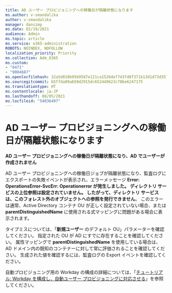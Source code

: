 ```yaml
---
title: AD ユーザー プロビジョニングへの稼働日が隔離状態になります
ms.author: v-smandalika
author: v-smandalika
manager: dansimp
ms.date: 02/19/2021
audience: Admin
ms.topic: article
ms.service: o365-administration
ROBOTS: NOINDEX, NOFOLLOW
localization_priority: Priority
ms.collection: Adm_O365
ms.custom:
- "8471"
- "9004687"
ms.openlocfilehash: 32a5d010b95b9587e121ca1526def743fd8f371b13d1d73d3578c692839edf19
ms.sourcegitcommit: b5f7da89a650d2915dc652449623c78be6247175
ms.translationtype: HT
ms.contentlocale: ja-JP
ms.lasthandoff: 08/05/2021
ms.locfileid: "54036497"
---
```

# <a name="workday-to-ad-user-provisioning-goes-into-quarantine-state"></a>AD ユーザー プロビジョニングへの稼働日が隔離状態になります

**AD ユーザー プロビジョニングへの稼働日が隔離状態になり、AD でユーザーが作成されません**

AD ユーザー プロビジョニングへの稼働日ジョブが隔離状態になり、監査ログにエクスポートの失敗イベントが表示され、エラーメッセージ **Error: OperationsError-SvcErr: Operationerror が発生しました。 ディレクトリ サービスの上位参照は設定されていません。 したがって、ディレクトリ サービスは、このフォレスト外のオブジェクトへの参照を発行できません**。 このエラーは通常、Active Directory コンテナ OU が正しく設定されていない場合、または **parentDistinguishedName** に使用される式マッピングに問題がある場合に表示されます。

タイプミスについては、「**新規ユーザー** のデフォルト OU」パラメーターを確認してください。 指定された OU が AD にすでに存在することを確認してください。 属性マッピングで **parentDistinguishedName** を使用している場合は、AD ドメイン内の既知のコンテナーに対して常に評価されることを確認してください。 生成された値を確認するには、監査ログの Export イベントを確認してください。

自動プロビジョニング用の Workday の構成の詳細については、「[チュートリアル: Workday を構成し、自動ユーザー プロビジョニングに対応させる](https://docs.microsoft.com/azure/active-directory/saas-apps/workday-inbound-tutorial)」を参照してください。

